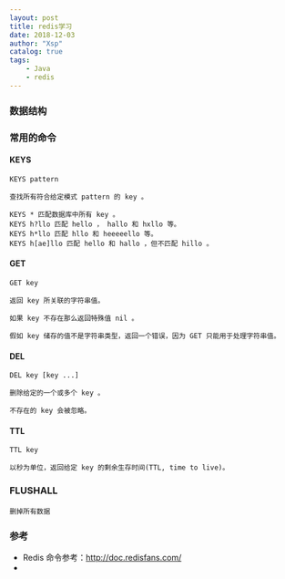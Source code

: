 ```yaml
---
layout: post
title: redis学习
date: 2018-12-03
author: "Xsp"
catalog: true
tags:
    - Java
    - redis
---
```




### 数据结构



### 常用的命令

#### KEYS

```
KEYS pattern

查找所有符合给定模式 pattern 的 key 。

KEYS * 匹配数据库中所有 key 。
KEYS h?llo 匹配 hello ， hallo 和 hxllo 等。
KEYS h*llo 匹配 hllo 和 heeeeello 等。
KEYS h[ae]llo 匹配 hello 和 hallo ，但不匹配 hillo 。
```

#### GET

```
GET key

返回 key 所关联的字符串值。

如果 key 不存在那么返回特殊值 nil 。

假如 key 储存的值不是字符串类型，返回一个错误，因为 GET 只能用于处理字符串值。
```

#### DEL

```
DEL key [key ...]

删除给定的一个或多个 key 。

不存在的 key 会被忽略。
```



#### TTL

```
TTL key

以秒为单位，返回给定 key 的剩余生存时间(TTL, time to live)。
```



### FLUSHALL

```
删掉所有数据
```



### 参考

- Redis 命令参考：http://doc.redisfans.com/
- 

